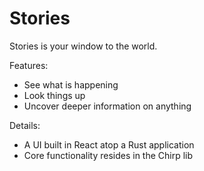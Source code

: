 # Stories

Stories is your window to the world.

Features:
- See what is happening
- Look things up
- Uncover deeper information on anything

Details:
- A UI built in React atop a Rust application 
- Core functionality resides in the Chirp lib

